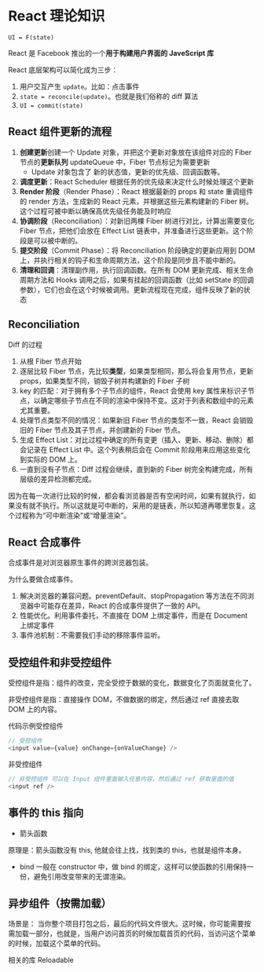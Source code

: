# React 理论知识

`UI = F(state)`

React 是 Facebook 推出的一个**用于构建用户界面的 JaveScript 库**

React 底层架构可以简化成为三步：

1. 用户交互产生 `update`。比如：点击事件
2. `state = reconcile(update)`。也就是我们俗称的 diff 算法
3. `UI = commit(state)`

## React 组件更新的流程

1. **创建更新**创建一个 Update 对象，并把这个更新对象放在该组件对应的 Fiber 节点的**更新队列** updateQueue 中，Fiber 节点标记为需要更新
   - Update 对象包含了 新的状态值，更新的优先级、回调函数等。
2. **调度更新**：React Scheduler 根据任务的优先级来决定什么时候处理这个更新
3. **Render 阶段**（Render Phase）：React 根据最新的 props 和 state 重调组件的 render 方法，生成新的 React 元素，并根据这些元素构建新的 Fiber 树。这个过程可被中断以确保高优先级任务能及时响应
4. **协调阶段**（Reconciliation）：对新旧两棵 Fiber 树进行对比，计算出需要变化 Fiber 节点，把他们会放在 Effect List 链表中，并准备进行这些更新。这个阶段是可以被中断的。
5. **提交阶段**（Commit Phase）：将 Reconciliation 阶段确定的更新应用到 DOM 上，并执行相关的钩子和生命周期方法，这个阶段是同步且不能中断的。
6. **清理和回调**：清理副作用，执行回调函数。在所有 DOM 更新完成、相关生命周期方法和 Hooks 调用之后，如果有挂起的回调函数（比如 setState 的回调参数），它们也会在这个时候被调用。更新流程现在完成，组件反映了新的状态

## Reconciliation

Diff 的过程

1. 从根 Fiber 节点开始
2. 逐层比较 Fiber 节点，先比较**类型**，如果类型相同，那么将会复用节点，更新 props，如果类型不同，销毁子树并构建新的 Fiber 子树
3. key 的匹配：对于拥有多个子节点的组件，React 会使用 key 属性来标识子节点，以确定哪些子节点在不同的渲染中保持不变。这对于列表和数组中的元素尤其重要。
4. 处理节点类型不同的情况：如果新旧 Fiber 节点的类型不一致，React 会销毁旧的 Fiber 节点及其子节点，并创建新的 Fiber 节点。
5. 生成 Effect List：对比过程中确定的所有变更（插入、更新、移动、删除）都会记录在 Effect List 中。这个列表稍后会在 Commit 阶段用来应用这些变化到实际的 DOM 上。
6. 一直到没有子节点：Diff 过程会继续，直到新的 Fiber 树完全构建完成，所有层级的差异检测都完成。

因为在每一次进行比较的时候，都会看浏览器是否有空闲时间，如果有就执行，如果没有就不执行。所以这就是可中断的，采用的是链表，所以知道再哪里恢复。这个过程称为“可中断渲染”或“增量渲染”。

## React 合成事件

合成事件是对浏览器原生事件的跨浏览器包装。

为什么要做合成事件。

1. 解决浏览器的兼容问题。preventDefault、stopPropagation 等方法在不同浏览器中可能存在差异，React 的合成事件提供了一致的 API。
2. 性能优化。利用事件委托，不直接在 DOM 上绑定事件，而是在 Document 上绑定事件
3. 事件池机制：不需要我们手动的移除事件监听。

## 受控组件和非受控组件

受控组件是指：组件的改变，完全受控于数据的变化，数据变化了页面就变化了。

非受控组件是指：直接操作 DOM，不做数据的绑定，然后通过 ref 直接去取 DOM 上的内容。

代码示例受控组件

```javascript
// 受控组件
<input value={value} onChange={onValueChange} />
```

非受控组件

```javascript
// 非受控组件 可以在 Input 组件里面输入任意内容，然后通过 ref 获取里面的值
<input ref />
```

## 事件的 this 指向

- 箭头函数

原理是：箭头函数没有 this, 他就会往上找，找到类的 this，也就是组件本身。

- bind 一般在 constructor 中，做 bind 的绑定，这样可以使函数的引用保持一份，避免引用改变带来的无谓渲染。

## 异步组件（按需加载）

场景是： 当你整个项目打包之后，最后的代码文件很大。这时候，你可能需要按需加载一部分，也就是，当用户访问首页的时候加载首页的代码，当访问这个菜单的时候，加载这个菜单的代码。

相关的库 Reloadable
